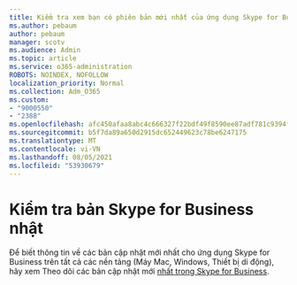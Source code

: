 ```yaml
---
title: Kiểm tra xem bạn có phiên bản mới nhất của ứng dụng Skype for Business
ms.author: pebaum
author: pebaum
manager: scotv
ms.audience: Admin
ms.topic: article
ms.service: o365-administration
ROBOTS: NOINDEX, NOFOLLOW
localization_priority: Normal
ms.collection: Adm_O365
ms.custom:
- "9000550"
- "2388"
ms.openlocfilehash: afc450afaa8abc4c666327f22bdf49f8590ee87adf781c9394fe75fd314791cb
ms.sourcegitcommit: b5f7da89a650d2915dc652449623c78be6247175
ms.translationtype: MT
ms.contentlocale: vi-VN
ms.lasthandoff: 08/05/2021
ms.locfileid: "53930679"
---
```

# <a name="check-for-skype-for-business-updates"></a>Kiểm tra bản Skype for Business nhật

Để biết thông tin về các bản cập nhật mới nhất cho ứng dụng Skype for Business trên tất cả các nền tảng (Máy Mac, Windows, Thiết bị di động), hãy xem Theo dõi các bản cập nhật mới [nhất trong Skype for Business](https://support.office.com/article/follow-the-latest-updates-in-skype-for-business-cece9f93-add1-4d93-9a38-56cc598e5781).
